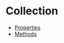 # Collection

* [Properties](/api/collection/properties.md)
* [Methods](/api/collection/methods.md)



